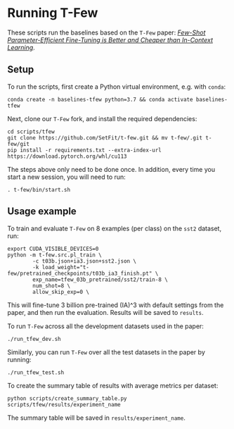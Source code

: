 # Running T-Few

These scripts run the baselines based on the `T-Few` paper: [_Few-Shot Parameter-Efficient Fine-Tuning is Better and Cheaper than In-Context Learning_](https://arxiv.org/abs/2205.05638).

## Setup

To run the scripts, first create a Python virtual environment, e.g. with `conda`:

```
conda create -n baselines-tfew python=3.7 && conda activate baselines-tfew
```

Next, clone our `T-Few` fork, and install the required dependencies:

```
cd scripts/tfew
git clone https://github.com/SetFit/t-few.git && mv t-few/.git t-few/git
pip install -r requirements.txt --extra-index-url https://download.pytorch.org/whl/cu113
```
The steps above only need to be done once. In addition, every time you start a new session, you will need to run:
```
. t-few/bin/start.sh
```

## Usage example

To train and evaluate `T-Few` on 8 examples (per class) on the `sst2` dataset, run:

```
export CUDA_VISIBLE_DEVICES=0
python -m t-few.src.pl_train \
        -c t03b.json+ia3.json+sst2.json \
        -k load_weight="t-few/pretrained_checkpoints/t03b_ia3_finish.pt" \
        exp_name=tfew_03b_pretrained/sst2/train-8 \
        num_shot=8 \
        allow_skip_exp=0 \
```

This will fine-tune 3 billion pre-trained (IA)^3 with default settings from the paper, and then run the evaluation.
Results will be saved to `results`. 

To run `T-Few` across all the development datasets used in the paper:

```
./run_tfew_dev.sh
```

Similarly, you can run `T-Few` over all the test datasets in the paper by running:

```
./run_tfew_test.sh
```

To create the summary table of results with average metrics per dataset:
```
python scripts/create_summary_table.py scripts/tfew/results/experiment_name
```

The summary table will be saved in `results/experiment_name`.
